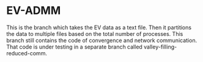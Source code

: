 # EV-ADMM
This is the branch which takes the EV data as a text file. Then it partitions the data to multiple files based on the total number of processes. This branch still contains the code of convergence and network communication. That code is under testing in a separate branch called valley-filling-reduced-comm. 
